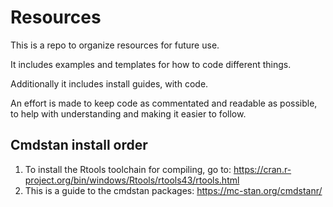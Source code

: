 # Resources
This is a repo to organize resources for future use.

It includes examples and templates for how to code different things.

Additionally it includes install guides, with code. 

An effort is made to keep code as commentated and readable as possible, to help with understanding and making it easier to follow.

## Cmdstan install order
1. To install the Rtools toolchain for compiling, go to: https://cran.r-project.org/bin/windows/Rtools/rtools43/rtools.html
2. This is a guide to the cmdstan packages: https://mc-stan.org/cmdstanr/

